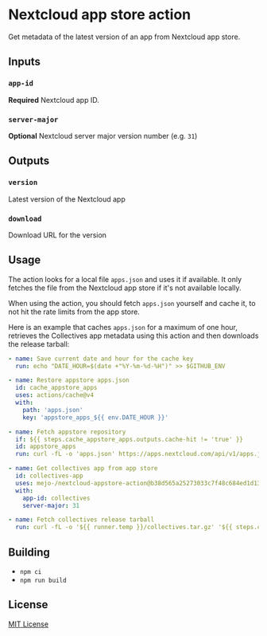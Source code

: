 # Nextcloud app store action

Get metadata of the latest version of an app from Nextcloud app store.

## Inputs

### `app-id`

**Required** Nextcloud app ID.

### `server-major`

**Optional** Nextcloud server major version number (e.g. `31`)

## Outputs

### `version`

Latest version of the Nextcloud app

### `download`

Download URL for the version

## Usage

The action looks for a local file `apps.json` and uses it if available. It only
fetches the file from the Nextcloud app store if it's not available locally.

When using the action, you should fetch `apps.json` yourself and cache it, to
not hit the rate limits from the app store.

Here is an example that caches `apps.json` for a maximum of one hour, retrieves
the Collectives app metadata using this action and then downloads the release
tarball:

```yaml
- name: Save current date and hour for the cache key
  run: echo "DATE_HOUR=$(date +"%Y-%m-%d-%H")" >> $GITHUB_ENV

- name: Restore appstore apps.json
  id: cache_appstore_apps
  uses: actions/cache@v4
  with:
    path: 'apps.json'
    key: 'appstore_apps_${{ env.DATE_HOUR }}'

- name: Fetch appstore repository
  if: ${{ steps.cache_appstore_apps.outputs.cache-hit != 'true' }}
  id: appstore_apps
  run: curl -fL -o 'apps.json' https://apps.nextcloud.com/api/v1/apps.json

- name: Get collectives app from app store
  id: collectives-app
  uses: mejo-/nextcloud-appstore-action@b38d565a25273033c7f48c684ed1d13cb08da270 # v1.0.0
  with:
    app-id: collectives
    server-major: 31

- name: Fetch collectives release tarball
  run: curl -fL -o '${{ runner.temp }}/collectives.tar.gz' '${{ steps.collectives-app.outputs.download }}'
```

## Building

- `npm ci`
- `npm run build`

## License

[MIT License](LICENSE)
